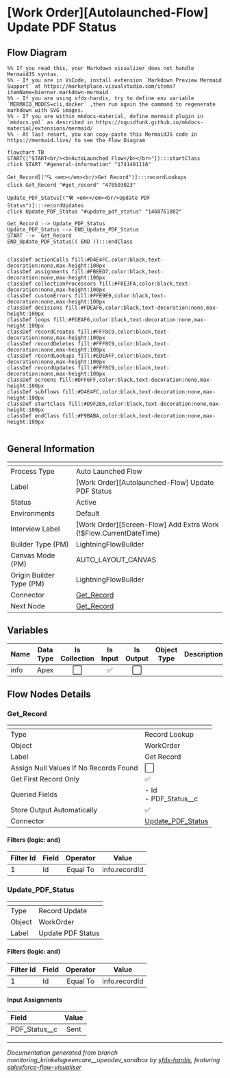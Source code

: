 # [Work Order][Autolaunched-Flow] Update PDF Status

## Flow Diagram

```mermaid
%% If you read this, your Markdown visualizer does not handle MermaidJS syntax.
%% - If you are in VsCode, install extension `Markdown Preview Mermaid Support` at https://marketplace.visualstudio.com/items?itemName=bierner.markdown-mermaid
%% - If you are using sfdx-hardis, try to define env variable `MERMAID_MODES=cli,docker` ,then run again the command to regenerate markdown with SVG images.
%% - If you are within mkdocs-material, define mermaid plugin in `mkdocs.yml` as described in https://squidfunk.github.io/mkdocs-material/extensions/mermaid/
%% - At last resort, you can copy-paste this MermaidJS code in https://mermaid.live/ to see the Flow Diagram

flowchart TB
START(["START<br/><b>AutoLaunched Flow</b></br>"]):::startClass
click START "#general-information" "1741481116"

Get_Record[("🔍 <em></em><br/>Get Record")]:::recordLookups
click Get_Record "#get_record" "478503023"

Update_PDF_Status[("🛠️ <em></em><br/>Update PDF Status")]:::recordUpdates
click Update_PDF_Status "#update_pdf_status" "1460761802"

Get_Record --> Update_PDF_Status
Update_PDF_Status --> END_Update_PDF_Status
START -->  Get_Record
END_Update_PDF_Status(( END )):::endClass


classDef actionCalls fill:#D4E4FC,color:black,text-decoration:none,max-height:100px
classDef assignments fill:#FBEED7,color:black,text-decoration:none,max-height:100px
classDef collectionProcessors fill:#F0E3FA,color:black,text-decoration:none,max-height:100px
classDef customErrors fill:#FFE9E9,color:black,text-decoration:none,max-height:100px
classDef decisions fill:#FDEAF6,color:black,text-decoration:none,max-height:100px
classDef loops fill:#FDEAF6,color:black,text-decoration:none,max-height:100px
classDef recordCreates fill:#FFF8C9,color:black,text-decoration:none,max-height:100px
classDef recordDeletes fill:#FFF8C9,color:black,text-decoration:none,max-height:100px
classDef recordLookups fill:#EDEAFF,color:black,text-decoration:none,max-height:100px
classDef recordUpdates fill:#FFF8C9,color:black,text-decoration:none,max-height:100px
classDef screens fill:#DFF6FF,color:black,text-decoration:none,max-height:100px
classDef subflows fill:#D4E4FC,color:black,text-decoration:none,max-height:100px
classDef startClass fill:#D9F2E6,color:black,text-decoration:none,max-height:100px
classDef endClass fill:#F9BABA,color:black,text-decoration:none,max-height:100px


```

## General Information

|<!-- -->|<!-- -->|
|:---|:---|
|Process Type| Auto Launched Flow|
|Label|[Work Order][Autolaunched-Flow] Update PDF Status|
|Status|Active|
|Environments|Default|
|Interview Label|[Work Order][Screen-Flow] Add Extra Work {!$Flow.CurrentDateTime}|
| Builder Type (PM)|LightningFlowBuilder|
| Canvas Mode (PM)|AUTO_LAYOUT_CANVAS|
| Origin Builder Type (PM)|LightningFlowBuilder|
|Connector|[Get_Record](#get_record)|
|Next Node|[Get_Record](#get_record)|


## Variables

|Name|Data Type|Is Collection|Is Input|Is Output|Object Type|Description|
|:-- |:--:|:--:|:--:|:--:|:--:|:--  |
|info|Apex|⬜|✅|⬜|<!-- -->|<!-- -->|


## Flow Nodes Details

### Get_Record

|<!-- -->|<!-- -->|
|:---|:---|
|Type|Record Lookup|
|Object|WorkOrder|
|Label|Get Record|
|Assign Null Values If No Records Found|⬜|
|Get First Record Only|✅|
|Queried Fields|- Id<br/>- PDF_Status__c<br/>|
|Store Output Automatically|✅|
|Connector|[Update_PDF_Status](#update_pdf_status)|


#### Filters (logic: **and**)

|Filter Id|Field|Operator|Value|
|:-- |:-- |:--:|:--: |
|1|Id| Equal To|info.recordId|




### Update_PDF_Status

|<!-- -->|<!-- -->|
|:---|:---|
|Type|Record Update|
|Object|WorkOrder|
|Label|Update PDF Status|


#### Filters (logic: **and**)

|Filter Id|Field|Operator|Value|
|:-- |:-- |:--:|:--: |
|1|Id| Equal To|info.recordId|




#### Input Assignments

|Field|Value|
|:-- |:--: |
|PDF_Status__c|Sent|








___

_Documentation generated from branch monitoring_krinkelsgreencare__upeodev_sandbox by [sfdx-hardis](https://sfdx-hardis.cloudity.com), featuring [salesforce-flow-visualiser](https://github.com/toddhalfpenny/salesforce-flow-visualiser)_